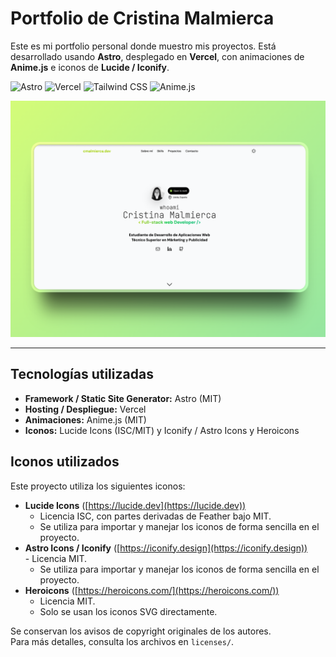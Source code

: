 # Portfolio de Cristina Malmierca

Este es mi portfolio personal donde muestro mis proyectos.
Está desarrollado usando **Astro**, desplegado en **Vercel**, con animaciones de **Anime.js** e iconos de **Lucide / Iconify**.

![Astro](https://img.shields.io/badge/Astro-5.12.5-purple)
![Vercel](https://img.shields.io/badge/Vercel-Hosting-black)
![Tailwind CSS](https://img.shields.io/badge/TailwindCSS-4.1.11-blue)
![Anime.js](https://img.shields.io/badge/Anime.js-4.1.3-orange)

![Captura de mi portfolio](public/images/portfolio.webp)

---

## Tecnologías utilizadas

- **Framework / Static Site Generator:** Astro (MIT)
- **Hosting / Despliegue:** Vercel  
- **Animaciones:** Anime.js  (MIT)
- **Iconos:** Lucide Icons (ISC/MIT) y Iconify / Astro Icons y Heroicons


## Iconos utilizados

Este proyecto utiliza los siguientes iconos:

- **Lucide Icons** ([https://lucide.dev](https://lucide.dev))  
    - Licencia ISC, con partes derivadas de Feather bajo MIT.
    - Se utiliza para importar y manejar los iconos de forma sencilla en el proyecto.
- **Astro Icons / Iconify** ([https://iconify.design](https://iconify.design))  
      - Licencia MIT.
    - Se utiliza para importar y manejar los iconos de forma sencilla en el proyecto.
- **Heroicons** ([https://heroicons.com/](https://heroicons.com/))  
    - Licencia MIT.
    - Solo se usan los iconos SVG directamente.
    

Se conservan los avisos de copyright originales de los autores.  
Para más detalles, consulta los archivos en `licenses/`.
